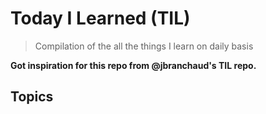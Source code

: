 
# Today I Learned (TIL)
> Compilation of the all the things I learn on daily basis

**Got inspiration for this repo from @jbranchaud's TIL repo.**

## Topics

